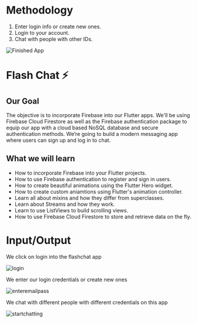
# Methodology

1. Enter login info or create new ones.
2. Login to your account.
3. Chat with people with other IDs.
   
![Finished App](https://github.com/londonappbrewery/Images/blob/master/flash_chat_flutter_demo.gif)

# Flash Chat ⚡️

## Our Goal

The objective is to incorporate Firebase into our Flutter apps. We'll be using Firebase Cloud Firestore as well as the Firebase authentication package to equip our app with a cloud based NoSQL database and secure authentication methods. We’re going to build a modern messaging app where users can sign up and log in to chat.



## What we will learn

- How to incorporate Firebase into your Flutter projects.
- How to use Firebase authentication to register and sign in users.
- How to create beautiful animations using the Flutter Hero widget.
- How to create custom aniamtions using Flutter's animation controller.
- Learn all about mixins and how they differ from superclasses.
- Learn about Streams and how they work.
- Learn to use ListViews to build scrolling views.
- How to use Firebase Cloud Firestore to store and retrieve data on the fly.

# Input/Output

We click on login into the flashchat app

![login](https://github.com/Chirag1969/Flashchat/assets/72310140/8eeb132a-b19c-458c-892d-6c605bc68bcc)

We enter our login credentials or create new ones

![enteremailpass](https://github.com/Chirag1969/Flashchat/assets/72310140/623c7778-ee67-4c78-a4f7-2c2f928fe0d3)

We chat with different people with different credentials on this app

![startchatting](https://github.com/Chirag1969/Flashchat/assets/72310140/47adc7c7-b514-42e1-a8d2-3ecddfe54894)
